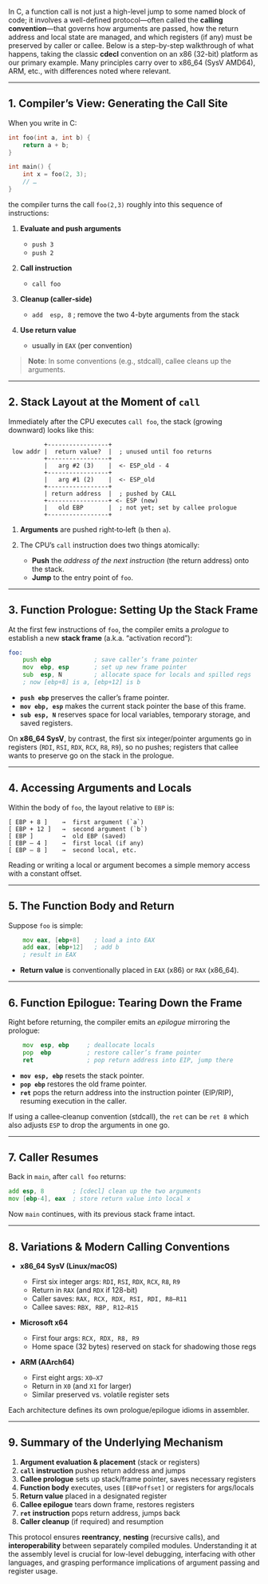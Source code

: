 In C, a function call is not just a high-level jump to some named block of code; it involves a well-defined protocol—often called the **calling convention**—that governs how arguments are passed, how the return address and local state are managed, and which registers (if any) must be preserved by caller or callee. Below is a step-by-step walkthrough of what happens, taking the classic **cdecl** convention on an x86 (32-bit) platform as our primary example. Many principles carry over to x86\_64 (SysV AMD64), ARM, etc., with differences noted where relevant.

---

## 1. Compiler’s View: Generating the Call Site

When you write in C:

```c
int foo(int a, int b) {
    return a + b;
}

int main() {
    int x = foo(2, 3);
    // …
}
```

the compiler turns the call `foo(2,3)` roughly into this sequence of instructions:

1. **Evaluate and push arguments**

   * `push 3`
   * `push 2`
2. **Call instruction**

   * `call foo`
3. **Cleanup (caller‐side)**

   * `add  esp, 8`    ; remove the two 4-byte arguments from the stack
4. **Use return value**

   * usually in `EAX` (per convention)

> **Note**: In some conventions (e.g., stdcall), callee cleans up the arguments.

---

## 2. Stack Layout at the Moment of `call`

Immediately after the CPU executes `call foo`, the stack (growing downward) looks like this:

```
          +-----------------+
 low addr |  return value?  |  ; unused until foo returns
          +-----------------+
          |   arg #2 (3)    |  <- ESP_old - 4
          +-----------------+
          |   arg #1 (2)    |  <- ESP_old
          +-----------------+
          | return address  |  ; pushed by CALL
          +-----------------+ <- ESP (new)
          |   old EBP       |  ; not yet; set by callee prologue
          +-----------------+
```

1. **Arguments** are pushed right‐to‐left (`b` then `a`).
2. The CPU’s `call` instruction does two things atomically:

   * **Push** the *address of the next instruction* (the return address) onto the stack.
   * **Jump** to the entry point of `foo`.

---

## 3. Function Prologue: Setting Up the Stack Frame

At the first few instructions of `foo`, the compiler emits a *prologue* to establish a new **stack frame** (a.k.a. “activation record”):

```asm
foo:
    push ebp            ; save caller’s frame pointer
    mov  ebp, esp       ; set up new frame pointer
    sub  esp, N         ; allocate space for locals and spilled regs
    ; now [ebp+8] is a, [ebp+12] is b
```

* **`push ebp`** preserves the caller’s frame pointer.
* **`mov ebp, esp`** makes the current stack pointer the base of this frame.
* **`sub esp, N`** reserves space for local variables, temporary storage, and saved registers.

On **x86\_64 SysV**, by contrast, the first six integer/pointer arguments go in registers (`RDI`, `RSI`, `RDX`, `RCX`, `R8`, `R9`), so no pushes; registers that callee wants to preserve go on the stack in the prologue.

---

## 4. Accessing Arguments and Locals

Within the body of `foo`, the layout relative to `EBP` is:

```
[ EBP + 8 ]    →  first argument (`a`)
[ EBP + 12 ]   →  second argument (`b`)
[ EBP ]        →  old EBP (saved)
[ EBP – 4 ]    →  first local (if any)
[ EBP – 8 ]    →  second local, etc.
```

Reading or writing a local or argument becomes a simple memory access with a constant offset.

---

## 5. The Function Body and Return

Suppose `foo` is simple:

```asm
    mov eax, [ebp+8]    ; load a into EAX
    add eax, [ebp+12]   ; add b
    ; result in EAX
```

* **Return value** is conventionally placed in `EAX` (x86) or `RAX` (x86\_64).

---

## 6. Function Epilogue: Tearing Down the Frame

Right before returning, the compiler emits an *epilogue* mirroring the prologue:

```asm
    mov  esp, ebp     ; deallocate locals
    pop  ebp          ; restore caller’s frame pointer
    ret               ; pop return address into EIP, jump there
```

* **`mov esp, ebp`** resets the stack pointer.
* **`pop ebp`** restores the old frame pointer.
* **`ret`** pops the return address into the instruction pointer (EIP/RIP), resuming execution in the caller.

If using a callee‐cleanup convention (stdcall), the `ret` can be `ret 8` which also adjusts `ESP` to drop the arguments in one go.

---

## 7. Caller Resumes

Back in `main`, after `call foo` returns:

```asm
add esp, 8        ; [cdecl] clean up the two arguments
mov [ebp-4], eax  ; store return value into local x
```

Now `main` continues, with its previous stack frame intact.

---

## 8. Variations & Modern Calling Conventions

* **x86\_64 SysV (Linux/macOS)**

  * First six integer args: `RDI`, `RSI`, `RDX`, `RCX`, `R8`, `R9`
  * Return in `RAX` (and `RDX` if 128-bit)
  * Caller saves: `RAX, RCX, RDX, RSI, RDI, R8–R11`
  * Callee saves: `RBX, RBP, R12–R15`

* **Microsoft x64**

  * First four args: `RCX, RDX, R8, R9`
  * Home space (32 bytes) reserved on stack for shadowing those regs

* **ARM (AArch64)**

  * First eight args: `X0–X7`
  * Return in `X0` (and `X1` for larger)
  * Similar preserved vs. volatile register sets

Each architecture defines its own prologue/epilogue idioms in assembler.

---

## 9. Summary of the Underlying Mechanism

1. **Argument evaluation & placement** (stack or registers)
2. **`call` instruction** pushes return address and jumps
3. **Callee prologue** sets up stack/frame pointer, saves necessary registers
4. **Function body** executes, uses `[EBP+offset]` or registers for args/locals
5. **Return value** placed in a designated register
6. **Callee epilogue** tears down frame, restores registers
7. **`ret` instruction** pops return address, jumps back
8. **Caller cleanup** (if required) and resumption

This protocol ensures **reentrancy**, **nesting** (recursive calls), and **interoperability** between separately compiled modules. Understanding it at the assembly level is crucial for low-level debugging, interfacing with other languages, and grasping performance implications of argument passing and register usage.
